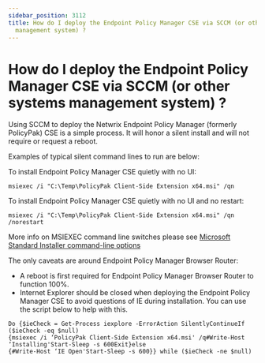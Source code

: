 ```yaml
---
sidebar_position: 3112
title: How do I deploy the Endpoint Policy Manager CSE via SCCM (or other systems
  management system) ?
---
```


# How do I deploy the Endpoint Policy Manager CSE via SCCM (or other systems management system) ?

Using SCCM to deploy the Netwrix Endpoint Policy Manager (formerly PolicyPak) CSE is a simple process. It will honor a silent install and will not require or request a reboot.

Examples of typical silent command lines to run are below:

To install Endpoint Policy Manager CSE quietly with no UI:

```
msiexec /i "C:\Temp\PolicyPak Client-Side Extension x64.msi" /qn
```
To install Endpoint Policy Manager CSE quietly with no UI and no restart:

```
msiexec /i "C:\Temp\PolicyPak Client-Side Extension x64.msi" /qn /norestart
```
More info on MSIEXEC command line switches please see [Microsoft Standard Installer command-line options](https://learn.microsoft.com/en-us/windows/win32/msi/standard-installer-command-line-options "Microsoft Standard Installer command-line options")

The only caveats are around Endpoint Policy Manager Browser Router:

* A reboot is first required for Endpoint Policy Manager Browser Router to function 100%.
* Internet Explorer should be closed when deploying the Endpoint Policy Manager CSE to avoid questions of IE during installation. You can use the script below to help with this.

```
Do {$ieCheck = Get-Process iexplore -ErrorAction SilentlyContinueIf ($ieCheck -eq $null)   
{msiexec /i ‘PolicyPak Client-Side Extension x64.msi' /q#Write-Host ‘Installing'Start-Sleep -s 600Exit}else   
{#Write-Host ‘IE Open'Start-Sleep -s 600}} while ($ieCheck -ne $null)
```